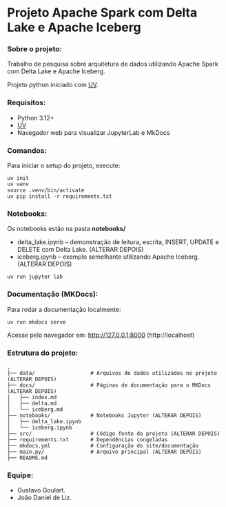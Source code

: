 # Projeto Apache Spark com Delta Lake e Apache Iceberg

### Sobre o projeto:
Trabalho de pesquisa sobre arquitetura de dados utilizando Apache Spark com Delta Lake e Apache Iceberg.

Projeto python iniciado com [UV](https://github.com/astral-sh/uv).

### Requisitos:
- Python 3.12+
- [UV](https://github.com/astral-sh/uv)
- Navegador web para visualizar JupyterLab e MkDocs

### Comandos:
Para iniciar o setup do projeto, execute:

```
uv init
uv venv
source .venv/bin/activate
uv pip install -r requirements.txt
```

### Notebooks:
Os notebooks estão na pasta **notebooks/**
* delta_lake.ipynb – demonstração de leitura, escrita, INSERT, UPDATE e DELETE com Delta Lake. (ALTERAR DEPOIS)
* iceberg.ipynb – exemplo semelhante utilizando Apache Iceberg. (ALTERAR DEPOIS)
```
uv run jupyter lab
``` 

### Documentação (MKDocs):
Para rodar a documentação localmente:
```
uv run mkdocs serve
```
Acesse pelo navegador em: http://127.0.0.1:8000 (http://localhost)

### Estrutura do projeto:
```
.
├── data/                  # Arquivos de dados utilizados no projeto (ALTERAR DEPOIS)
├── docs/                  # Páginas de documentação para o MKDocs (ALTERAR DEPOIS)
│   ├── index.md
│   ├── delta.md
│   └── iceberg.md
├── notebooks/             # Notebooks Jupyter (ALTERAR DEPOIS)
│   ├── delta_lake.ipynb
│   └── iceberg.ipynb
├── src/                   # Código fonte do projeto (ALTERAR DEPOIS)
├── requirements.txt       # Dependências congeladas
├── mkdocs.yml             # Configuração do site/documentação
├── main.py/               # Arquivo principal (ALTERAR DEPOIS)
├── README.md 
```

### Equipe:
- Gustavo Goulart.
- João Daniel de Liz.

